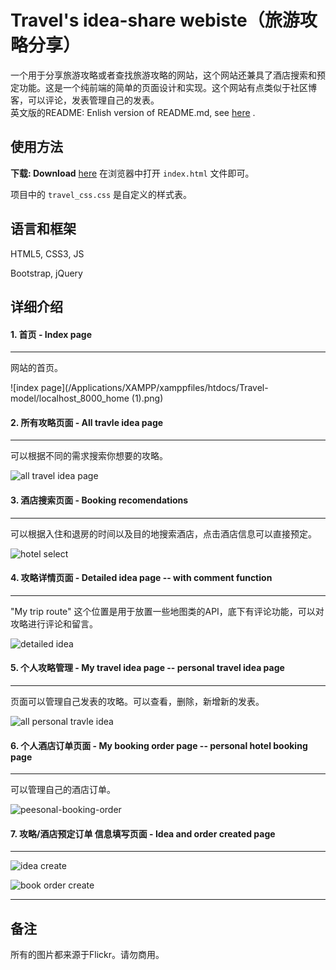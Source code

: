 # Travel's idea-share webiste（旅游攻略分享）

一个用于分享旅游攻略或者查找旅游攻略的网站，这个网站还兼具了酒店搜索和预定功能。这是一个纯前端的简单的页面设计和实现。这个网站有点类似于社区博客，可以评论，发表管理自己的发表。   
英文版的README: Enlish version of README.md, see [here]( [README.md](README.md) ) . 

## 使用方法

**下载: Download** [here](https://github.com/Kexin-ya/travel-idea-share/releases/tag/1.0) 
在浏览器中打开 `index.html` 文件即可。

项目中的  `travel_css.css` 是自定义的样式表。

## 语言和框架

HTML5, CSS3, JS 

Bootstrap, jQuery

## 详细介绍

#### 1. 首页 - Index page 

-----

网站的首页。

![index page](/Applications/XAMPP/xamppfiles/htdocs/Travel-model/localhost_8000_home (1).png)



#### 2. 所有攻略页面 - All travle idea page

------

可以根据不同的需求搜索你想要的攻略。

![all travel idea page](/Applications/XAMPP/xamppfiles/htdocs/Travel-model/localhost_8000_travel_ideas.png)



#### 3. 酒店搜索页面 - Booking recomendations 

-------

可以根据入住和退房的时间以及目的地搜索酒店，点击酒店信息可以直接预定。

![hotel select](/Applications/XAMPP/xamppfiles/htdocs/Travel-model/booking.png)



#### 4. 攻略详情页面 - Detailed idea page -- with comment function 

----

"My trip route" 这个位置是用于放置一些地图类的API，底下有评论功能，可以对攻略进行评论和留言。

![detailed idea](/Applications/XAMPP/xamppfiles/htdocs/Travel-model/detailed-idea.png)



#### 5. 个人攻略管理 - My travel idea page -- personal travel idea page 

----

页面可以管理自己发表的攻略。可以查看，删除，新增新的发表。

![all personal travle idea](/Applications/XAMPP/xamppfiles/htdocs/Travel-model/localhost_8000_travel_ideas_perallideashow_1.png)



#### 6. 个人酒店订单页面 - My booking order page -- personal hotel booking page

------

可以管理自己的酒店订单。

![peesonal-booking-order](/Applications/XAMPP/xamppfiles/htdocs/Travel-model/peesonal-booking-order-9525058.png)



#### 7. 攻略/酒店预定订单 信息填写页面 - Idea and order created page

------

![idea create](/Applications/XAMPP/xamppfiles/htdocs/Travel-model/idea-create.png)



![book order create](/Applications/XAMPP/xamppfiles/htdocs/Travel-model/booking-order-create.png)



----

## 备注

所有的图片都来源于Flickr。请勿商用。

